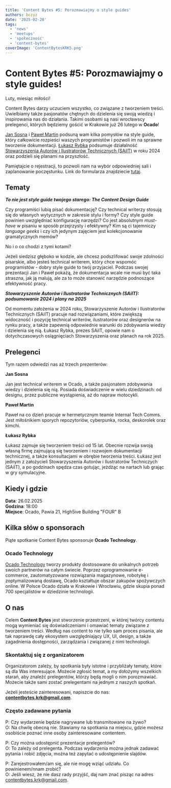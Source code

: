 ```yaml
---
title: 'Content Bytes #5: Porozmawiajmy o style guides'
authors: bczyz
date: '2025-02-20'
tags:
  - 'news'
  - 'meetups'
  - 'społeczność'
  - 'content-bytes'
coverImage: 'ContentBytesKRK5.png'
---
```


# Content Bytes #5: Porozmawiajmy o style guides!

Luty, miesiąc miłości!

Content Bytes darzy uczuciem wszystko, co związane z tworzeniem treści.
Uwielbiamy także pasjonatów chętnych do dzielenia się swoją wiedzą i
inspirowania nas do działania. Takimi osobami są nasi wrocławscy prelegenci,
których będziemy gościć w Krakowie już 26 lutego w **Ocado**!

<!--truncate-->

[Jan Sosna](https://www.linkedin.com/in/jan-sosna/) i
[Paweł Martin](https://www.linkedin.com/in/pawel-martin/) podsuną wam kilka
pomysłów na style guide, który całkowicie rozpieści waszych programistów i
pozwoli im na sprawne tworzenie dokumentacji.
[Łukasz Rybka](https://www.linkedin.com/in/lukasztomaszrybka/) podsumuje
działalność
[Stowarzyszenia Autorów i Ilustratorów Technicznych (SAiIT)](https://saiit.odoo.com/info)
w roku 2024 oraz podzieli się planami na przyszłość.

Pamiętajcie o rejestracji, to pozwoli nam na wybór odpowiedniej sali i
zaplanowanie poczęstunku. Link do formularza znajdziecie
[tutaj](https://forms.gle/prUVHCcG67ArJA4K8).

## Tematy

**_To nie jest style guide twojego starego: The Content Design Guide_**

Czy programiści lubią pisać dokumentację? Czy technical writerzy stosują się do
własnych wytycznych w zakresie stylu i formy? Czy style guide powinien
uwzględniać konfigurację narzędzi? Co jest absolutnym _must-have_ w pisaniu w
sposób przejrzysty i efektywny? Kim są ci tajemniczy _language geeks_ i czy ich
jedynym zajęciem jest kolekcjonowanie gramatycznych memów?

No i o co chodzi z tymi kotami?

Jeżeli siedzisz głęboko w kodzie, ale chcesz podszlifować swoje zdolności
pisarskie, albo jesteś technical writerem, który chce wspomóc programistów -
dobry style guide to twój przyjaciel. Podczas swojej prezentacji Jan i Paweł
pokażą, że dokumentacja wcale nie musi być taka straszna, jak ją malują, ale za
to może stanowić narzędzie podnoszące efektywność pracy.

**_Stowarzyszenie Autorów i Ilustratorów Technicznych (SAiIT): podsumowanie 2024
i plany na 2025_**

Od momentu założenia w 2024 roku, Stowarzyszenie Autorów i Ilustratorów
Technicznych (SAiIT) pracuje nad rozwiązaniami, które zwiększą widoczność i
pozycję technical writerów, ilustratorów oraz designerów na rynku pracy, a także
zapewnią odpowiednie warunki do zdobywania wiedzy i dzielenia się nią. Łukasz
Rybka, prezes SAiIT, opowie nam o dotychczasowych osiągnięciach Stowarzyszenia
oraz planach na rok 2025.

## Prelegenci

Tym razem odwiedzi nas aż trzech prezenterów:

**Jan Sosna**

Jan jest technical writerem w Ocado, a także pasjonatem zdobywania wiedzy i
dzielenia się nią. Posiada doświadczenie w wielu dziedzinach: od designu, przez
publiczne wystąpienia, aż do napraw motocykli.

**Paweł Martin**

Paweł na co dzień pracuje w hermetycznym teamie Internal Tech Comms. Jest
miłośnikiem sporych repozytoriów, cyberpunka, rocka, deskorolek oraz kimchi.

**Łukasz Rybka**

Łukasz zajmuje się tworzeniem treści od 15 lat. Obecnie rozwija swoją własną
firmę zajmującą się tworzeniem i rozwojem dokumentacji technicznej, a także
konsultacjami w obrębie tworzenia treści. Łukasz jest jednym z założycieli
Stowarzyszenia Autorów i Ilustratorów Techniczych (SAiIT), a po godzinach spędza
czas gotując, jeżdżąc na nartach lub grając w gry symulacyjne.

## Kiedy i gdzie

**Data**: 26.02.2025 <br /> **Godzina**: 18:00 <br /> **Miejsce**: Ocado, Pawia
21, High5ive Building "FOUR" B

## Kilka słów o sponsorach

Piąte spotkanie Content Bytes sponsoruje **Ocado Technology**.

### Ocado Technology

[Ocado Technology](https://careers.ocadogroup.com/locations/europe/development-centre-poland)
tworzy produkty dostosowane do unikalnych potrzeb swoich partnerów na całym
świecie. Poprzez oprogramowanie e-commerce, zautomatyzowane rozwiązania
magazynowe, robotykę i zoptymalizowaną dostawę, Ocado kształtuje obszar zakupów
spożywczych online. W Polsce Ocado działa w Krakowie i Wrocławiu, gdzie skupia
ponad 700 specjalistów w dziedzinie technologii.

## O nas

Celem **Content Bytes** jest stworzenie przestrzeni, w której twórcy contentu
mogą wymieniać się doświadczeniami i omawiać tematy związane z tworzeniem
treści. Według nas content to nie tylko sam proces pisania, ale tak
naprawdę cały ekosystem uwzględniający UX, UI, design, a także zagadnienia
dostępności, zarządzania i związanej z nimi technologii.

### Skontaktuj się z organizatorem

Organizatorom zależy, by spotkania były istotne i przybliżały tematy, które są
dla Was interesujące. Możecie zgłosić temat, a my dołożymy wszelkich starań, aby
znaleźć prelegentów, którzy będą mogli o nim porozmawiać. Możecie także sami
zostać prelegentami na jednym z naszych spotkań.

Jeżeli jesteście zainteresowani, napiszcie do nas:
**contentbytes.krk@gmail.com**.

### Często zadawane pytania

P: Czy wydarzenie będzie nagrywane lub transmitowane na żywo? <br /> O: Na
chwilę obecną nie. Stawiamy na spotkania na miejscu, gdzie możesz osobiście
poznać inne osoby zainteresowane contentem.

P: Czy można udostępnić prezentacje prelegentów? <br /> O: To zależy od
prelegenta. Podczas wydarzenia można jednak zadawać pytania i robić zdjęcia,
można też zapytać o udostępnienie slajdów.

P: Zarejestrowałem/am się, ale nie mogę wziąć udziału. Co powinienem/nnam
zrobić? <br /> O: Jeśli wiesz, że nie dasz rady przyjść, daj nam znać pisząc na
adres [contentbytes.krk@gmail.com](mailto:contentbytes.krk@gmail.com).
